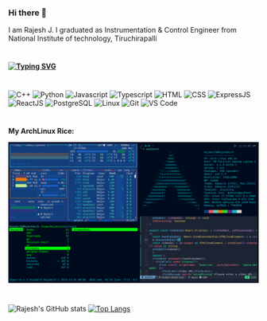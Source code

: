 ### Hi there 👋
I am Rajesh J.
I graduated as Instrumentation & Control Engineer from National Institute of technology, Tiruchirapalli
#

****[![Typing SVG](https://readme-typing-svg.herokuapp.com?size=20&lines=A+Full+Stack+Developer;Coding+Enthusiast)](https://git.io/typing-svg)****
#

![C++](https://img.shields.io/badge/c++%20-%23777BB4.svg?&style=for-the-badge&logo=c%2B%2B&ogoColor=white)
![Python](https://img.shields.io/badge/python%20-%23E34F26.svg?&style=for-the-badge&logo=python&ogoColor=white)
![Javascript](https://img.shields.io/badge/javascript%20-%23121011.svg?&style=for-the-badge&logo=javascript&ogoColor=white)
![Typescript](https://img.shields.io/badge/typescript%20-%23150458.svg?&style=for-the-badge&logo=typescript&logoColor=white)
![HTML](https://img.shields.io/badge/html%20-%23E34F26.svg?&style=for-the-badge&logo=html5&logoColor=white)
![CSS](https://img.shields.io/badge/css%20-%231572B6.svg?&style=for-the-badge&logo=css3&logoColor=white)
![ExpressJS](https://img.shields.io/badge/expressjs%20-%23FF6F00.svg?&style=for-the-badge&logo=express&logoColor=white)
![ReactJS](https://img.shields.io/badge/reactjs%20-%2300599C.svg?&style=for-the-badge&logo=react&logoColor=white)
![PostgreSQL](https://img.shields.io/badge/postgresql%20-%ffb400.svg?&style=for-the-badge&logo=postgresql&logoColor=white)
![Linux](https://img.shields.io/badge/linux%20-%231572B6.svg?&style=for-the-badge&logo=linux&logoColor=white)
![Git](https://img.shields.io/badge/git%20-%23E34F26.svg?&style=for-the-badge&logo=git&logoColor=white)
![VS Code](https://img.shields.io/badge/vscode%20-%23121011.svg?&style=for-the-badge&logo=vscode&logoColor=white)
  
#

 **My ArchLinux Rice:**

![My ArchLinux Rice](./2023-12-24_001732-.png)
#
![Rajesh's GitHub stats](https://github-readme-stats.vercel.app/api?username=Rajesh000730&count_private=true&theme=radical) 
[![Top Langs](https://github-readme-stats.vercel.app/api/top-langs/?username=Rajesh000730&layout=compact&theme=vue-dark&langs_count=8&hide=jupyter%20notebook,procfile,css,HTML,EJS)](https://github.com/Rajesh000730/github-readme-stats)
